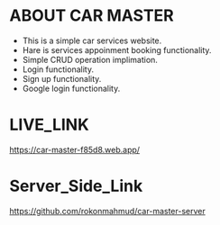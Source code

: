 # ABOUT CAR MASTER 
- This is a simple car services website.
- Hare is services appoinment booking functionality.
- Simple CRUD operation implimation.
- Login functionality.
- Sign up functionality.
- Google login functionality.


# LIVE_LINK

https://car-master-f85d8.web.app/

# Server_Side_Link
https://github.com/rokonmahmud/car-master-server